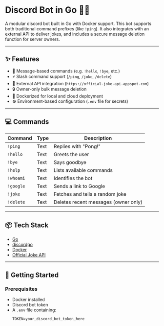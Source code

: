 # Discord Bot in Go 🧠🤖

A modular discord bot built in Go with Docker support. This bot supports both traditional command prefixes (like `!ping`). It also integrates with an external API to deliver jokes, and includes a secure message deletion function for server owners.

---

## ✨ Features

- 🔁 Message-based commands (e.g. `!hello`, `!bye`, etc.)
- ⚡ Slash command support (`/ping`, `/joke`, `/delete`)
- 📡 External API integration (`https://official-joke-api.appspot.com`)
- 🔒 Owner-only bulk message deletion
- 🐳 Dockerized for local and cloud deployment
- ⚙️ Environment-based configuration (`.env` file for secrets)

---

## 💻 Commands

| Command     | Type         | Description                          |
|-------------|--------------|--------------------------------------|
| `!ping`| Text | Replies with "Pong!"                   |
| `!hello` | Text | Greets the user                        |
| `!bye` | Text | Says goodbye                           |
| `!help` | Text | Lists available commands               |
| `!whoami` | Text | Identifies the bot                     |
| `!google` | Text | Sends a link to Google                 |
| `!joke`  | Text | Fetches and tells a random joke        |
| `!delete` | Text | Deletes recent messages (owner only)   |

---

## 📦 Tech Stack

- [Go](https://golang.org/)
- [discordgo](https://github.com/bwmarrin/discordgo)
- [Docker](https://www.docker.com/)
- [Official Joke API](https://official-joke-api.appspot.com)

---

## 🚀 Getting Started

### Prerequisites
- Docker installed
- Discord bot token
- A `.env` file containing:
  ```env
  TOKEN=your_discord_bot_token_here
